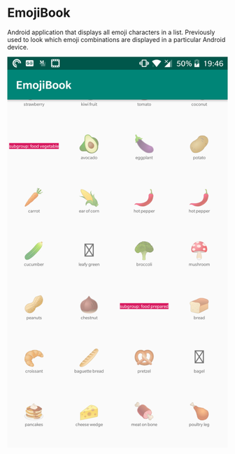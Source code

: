 # EmojiBook
Android application that displays all emoji characters in a list.
Previously used to look which emoji combinations are displayed in a particular Android device.


![Screenshot](screenshots/device-2018-11-01-194627.png?raw=true)
